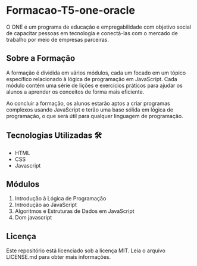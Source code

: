 # Formacao-T5-one-oracle

O ONE é um programa de educação e empregabilidade com objetivo social de capacitar pessoas em tecnologia e conectá-las com o mercado de trabalho por meio de empresas parceiras.


## Sobre a Formação

A formação é dividida em vários módulos, cada um focado em um tópico específico relacionado à lógica de programação em JavaScript. Cada módulo contém uma série de lições e exercícios práticos para ajudar os alunos a aprender os conceitos de forma mais eficiente.

Ao concluir a formação, os alunos estarão aptos a criar programas complexos usando JavaScript e terão uma base sólida em lógica de programação, o que será útil para qualquer linguagem de programação.

## Tecnologias Utilizadas 🛠
 <ul>
  <li>HTML</li>
  <li>CSS</li>
  <li>Javascript</li>
 </ul>

## Módulos

1. Introdução à Lógica de Programação
2. Introdução ao JavaScript
3. Algoritmos e Estruturas de Dados em JavaScript
4. Dom javascript

## Licença

Este repositório está licenciado sob a licença MIT. Leia o arquivo LICENSE.md para obter mais informações.
